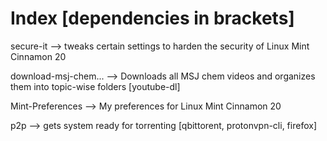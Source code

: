 # Index [dependencies in brackets]

secure-it --> tweaks certain settings to harden the security of Linux Mint Cinnamon 20

download-msj-chem... --> Downloads all MSJ chem videos and organizes them into topic-wise folders [youtube-dl]

Mint-Preferences --> My preferences for Linux Mint Cinnamon 20 

p2p --> gets system ready for torrenting [qbittorent, protonvpn-cli, firefox]

